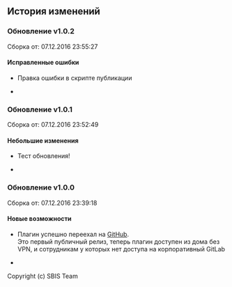 ## История изменений

### Обновление v1.0.2

Сборка от: 07.12.2016 23:55:27

#### Исправленные ошибки

* Правка ошибки в скрипте публикации

-

### Обновление v1.0.1

Сборка от: 07.12.2016 23:52:49

#### Небольшие изменения

* Тест обновления!

-

### Обновление v1.0.0

Сборка от: 07.12.2016 23:39:18

#### Новые возможности

* Плагин успешно переехал на <a href="https://github.com/sbis-team/ui-customizer" target="_blank">GitHub</a>.<br>Это первый публичный релиз, теперь плагин доступен из дома без VPN, и сотрудникам у которых нет доступа на корпоративный GitLab

-

Copyright (c) SBIS Team
